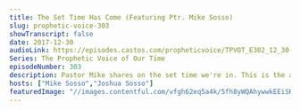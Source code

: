 ```yaml
---
title: The Set Time Has Come (Featuring Ptr. Mike Sosso)
slug: prophetic-voice-303
showTranscript: false
date: 2017-12-30
audioLink: https://episodes.castos.com/propheticvoice/TPVOT_E302_12_30-31_The_Set_Time_Has_Come.mp3
Series: The Prophetic Voice of Our Time
episodeNumber: 303
description: Pastor Mike shares on the set time we're in. This is the appointed time for the destinies that God has called to manifest in the Body of Christ, for the Church to realize who she is and the job that God has given her to accomplish in the earth before He returns.
hosts: ["Mike Sosso","Joshua Sosso"]
featuredImage: "//images.contentful.com/vfgh62eq5a4k/5fh8yWQAhywwkEEiSKoUoa/466ef0e58509f7fa15510fd8fbbf246e/pastor_mike__1_.jpg"
---
```

